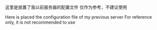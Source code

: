 这里是放置了我以前服务器的配置文件
仅作为参考，不建议使用

Here is placed the configuration file of my previous server
For reference only, it is not recommended to use
